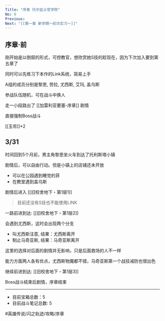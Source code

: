 ```yaml
---
Title: "序章 托尔兹士官学院"
No: 0
Previous:
Next: "[[第一章 新学期～初次实习～]]"
---
```


## 序章·前
刚开始是以倒叙的形式，可控教官，想欣赏她S技的趁现在，因为下次加入要到第五章了

同时可以先练习下本作的Link系统，简易上手

A组的成员分别是黎恩, 劳拉, 尤西斯, 艾玛, 盖乌斯

参战队伍随机，可在战斗中换人

走一小段路出了 [[加雷利亚要塞-序章]] 剧情

直接强制Boss战斗

[[玉帘]]*2

## 3/31
时间回到5个月前，男主角黎恩坐火车到达了托利斯塔小镇

剧情后，可以自由行动。但是小镇上的店铺还未开放
- 可以在公园遇到睡觉的菲
- 在教堂遇到盖乌斯

剧情后进入 [[旧校舍地下・第1层1]]

> 目前还没有S技也不能使用LINK

一路前进到达: [[旧校舍地下・第1层2]]

会遇到尤西斯，这时会出现两个分支
- 叫尤西斯注意, 结果：尤西斯离开
- 制止马奇亚斯, 结果：马奇亚斯离开

这里的选择对后面的剧情并无影响，只是后面救场的人不一样

能力方面两人各有优点，尤西斯物魔都不错，马奇亚斯第一个战技减防也很出色

继续前进到达: [[旧校舍地下・第1层3]]

Boss战斗结束后剧情，序章结束

---
- 目前宝箱总数：5
- 目前战斗笔记总数: 5

#英雄传说/闪之轨迹/攻略/序章